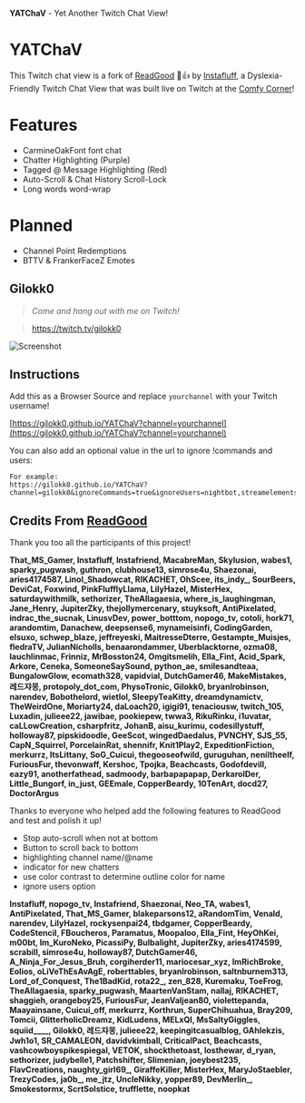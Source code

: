 **YATChaV** - Yet Another Twitch Chat View!

# YATChaV
This Twitch chat view is a fork of [ReadGood](https://github.com/instafluff/ReadGood) 📖👍 by [Instafluff](https://github.com/instafluff), a Dyslexia-Friendly Twitch Chat View that was built live on Twitch at the [Comfy Corner](https://www.twitch.tv/instafluff)!

# Features
- CarmineOakFont font chat
- Chatter Highlighting (Purple)
- Tagged @ Message Highlighting (Red)
- Auto-Scroll & Chat History Scroll-Lock
- Long words word-wrap

# Planned
- Channel Point Redemptions
- BTTV & FrankerFaceZ Emotes

## Gilokk0 ##
> *Come and hang out with me on Twitch!*

> https://twitch.tv/gilokk0

![Screenshot](https://gilokk0.github.io/YATChaV/screenshot.png "YATChaV Screenshot")

## Instructions ##

Add this as a Browser Source and replace `yourchannel` with your Twitch username!

[https://gilokk0.github.io/YATChaV?channel=yourchannel](https://gilokk0.github.io/YATChaV?channel=yourchannel)

You can also add an optional value in the url to ignore !commands and users:

```
For example:
https://gilokk0.github.io/YATChaV?channel=gilokk0&ignoreCommands=true&ignoreUsers=nightbot,streamelements
```

## Credits From [ReadGood](https://github.com/instafluff/ReadGood) ##
Thank you too all the participants of this project!

**That_MS_Gamer, Instafluff, Instafriend, MacabreMan, Skylusion, wabes1, sparky_pugwash, guthron, clubhouse13, simrose4u, Shaezonai, aries4174587, Linol_Shadowcat, RIKACHET, OhScee, its_indy_, SourBeers, DeviCat, Foxwind, PinkFlufflyLlama, LilyHazel, MisterHex, saturdaywithmilk, sethorizer, TheAllagaesia, where_is_laughingman, Jane_Henry, JupiterZky, thejollymercenary, stuyksoft, AntiPixelated, indrac_the_sucnak, LinusvDev, power_botttom, nopogo_tv, cotoli, hork71, arandomtim, Danachew, deepsense6, mynameisinfi, CodingGarden, elsuxo, schwep_blaze, jeffreyeski, MaitresseDterre, Gestampte_Muisjes, fledraTV, JulianNicholls, benaarondammer, Uberblacktorne, ozma08, lauchlinmac, Frinniz, MrBosston24, Omgitsmelih, Ella_Fint, Acid_Spark, Arkore, Ceneka, SomeoneSaySound, python_ae, smilesandteaa, BungalowGlow, ecomath328, vapidvial, DutchGamer46, MakeMistakes, 레드쟈몽, protopoly_dot_com, PhysoTronic, Gilokk0, bryanlrobinson, narendev, Bobothelord, wietlol, SleepyTeaKitty, dreamdynamictv, TheWeirdOne, Moriarty24, daLoach20, igigi91, tenaciousw, twitch_105, Luxadin, julieee22, jawibae, pookiepew, twwa3, RikuRinku, i1uvatar, caLLowCreation, csharpfritz, JohanB, aisu_kurimu, codesillystuff, holloway87, pipskidoodle, GeeScot, wingedDaedalus, PVNCHY, SJS_55, CapN_Squirrel, PorcelainRat, shennifr, Knit1Play2, ExpeditionFiction, merkurrz, ItsLittany, SoG_Cuicui, thegooseofwild, guruguhan, neniltheelf, FuriousFur, thevonwaff, Kershoc, Tpojka, Beachcasts, Godofdevill, eazy91, anotherfathead, sadmoody, barbapapapap, DerkarolDer, Little_Bungorf, in_just, GEEmale, CopperBeardy, 10TenArt, docd27, DoctorArgus**

Thanks to everyone who helped add the following features to ReadGood and test and polish it up!

- Stop auto-scroll when not at bottom
- Button to scroll back to bottom
- highlighting channel name/@name
- indicator for new chatters
- use color contrast to determine outline color for name
- ignore users option

**Instafluff, nopogo_tv, Instafriend, Shaezonai, Neo_TA, wabes1, AntiPixelated, That_MS_Gamer, blakeparsons12, aRandomTim, Venald, narendev, LilyHazel, rockysenpai24, tbdgamer, CopperBeardy, CodeStencil, FBoucheros, Paramatus, Moopaloo, Ella_Fint, HeyOhKei, m00bt, Im_KuroNeko, PicassiPy, Bulbalight, JupiterZky, aries4174599, scrabill, simrose4u, holloway87, DutchGamer46, A_Ninja_For_Jesus_Bruh, corgiherder11, mariocesar_xyz, ImRichBroke, Eolios, oLiVeThEsAvAgE, roberttables, bryanlrobinson, saltnburnem313, Lord_of_Conquest, The1BadKid, rota22_, zen_828, Kuremaku, ToeFrog, TheAllagaesia, sparky_pugwash, MaartenVanStam, nallaj, RIKACHET, shaggieh, orangeboy25, FuriousFur, JeanValjean80, violettepanda, Maayainsane, Cuicui_off, merkurrz, Korthrun, SuperChihuahua, Bray209, Tomcii, GlitterholicDreamz, KidLudens, MELxQI, MsSaltyGiggles, squiid____, Gilokk0, 레드쟈몽, julieee22, keepingitcasualblog, GAhlekzis, Jwh1o1, SR_CAMALEON, davidvkimball, CriticalPact, Beachcasts, vashcowboyspikespiegal, VETOK, shockthetoast, losthewar, d_ryan, sethorizer, judybelle1, Patchshifter, Slimenian, joeybest235, FlavCreations, naughty_girl69_, GiraffeKiller, MisterHex, MaryJoStaebler, TrezyCodes, ja0b_, me_jtz, UncleNikky, yopper89, DevMerlin_, Smokestormx, ScrtSolstice, trufflette, noopkat**
